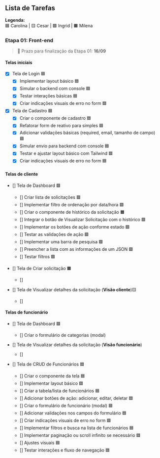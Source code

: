 ## Lista de Tarefas

**Legenda:**  
🟦 Carolina | 🟨 Cesar | 🟩 Ingrid | 🟧 Milena 

### Etapa 01: Front-end 

> 📅 Prazo para finalização da Etapa 01: **16/09**

#### Telas iniciais
- [x] Tela de Login 🟦
  - [x] Implementar layout básico 🟦
  - [x] Simular o backend com console 🟦
  - [x] Testar interações básicas 🟦
  - [x] Criar indicações visuais de erro no form 🟦

- [x] Tela de Cadastro 🟦
  - [x] Criar o componente de cadastro 🟦
  - [x] Refatorar form de reativo para simples 🟦
  - [x] Adicionar validações básicas (required, email, tamanho de campo) 🟦
  - [x] Simular envio para backend com console 🟦
  - [x] Testar e ajustar layout básico com Tailwind 🟦
  - [x] Criar indicações visuais de erro no form 🟦

#### Telas de cliente
- [] Tela de Dashboard 🟩
  - [] Criar lista de solicitações 🟩
  - [] Implementar filtro de ordenação por data/hora 🟩
  - [] Criar o componente de histórico da solicitação 🟧
  - [] Integrar o botão de Visualizar Solicitação com o histórico 🟩
  - [] Implementar os botões de ação conforme estado  🟩
  - [] Testar as validações de ação  🟩
  - [] Implementar uma barra de pesquisa  🟩
  - [] Preencher a lista com as informações de um JSON  🟩
  - [] Testar filtros  🟩

- [] Tela de Criar solicitação 🟧
  - []  

- [] Tela de Visualizar detalhes da solicitação (**Visão cliente**)🟨
  - [] 

#### Telas de funcionário
- [] Tela de Dashboard  🟩
  - [] Criar o formulário de categorias (modal)

- [] Tela de Visualizar detalhes da solicitação (**Visão funcionário**)
  - [] 

- [] Tela de CRUD de Funcionários 🟦
  - [] Criar o componente da tela 🟦
  - [] Implementar layout básico 🟦
  - [] Criar a tabela/lista de funcionários 🟦
  - [] Adicionar botões de ação: adicionar, editar, deletar 🟦
  - [] Criar o formulário de funcionário (modal) 🟦
  - [] Adicionar validações nos campos do formulário 🟦
  - [] Criar indicações visuais de erro no form 🟦
  - [] Implementar filtros e busca na lista de funcionários 🟦
  - [] Implementar paginação ou scroll infinito se necessário 🟦
  - [] Ajustes visuais 🟦
  - [] Testar interações e fluxo de navegação 🟦
